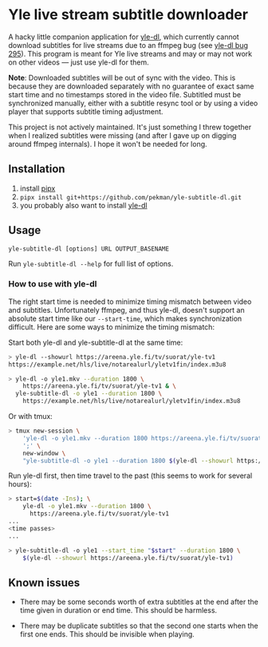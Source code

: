 Yle live stream subtitle downloader
===================================

A hacky little companion application for [yle-dl][], which currently
cannot download subtitles for live streams due to an ffmpeg bug (see
[yle-dl bug 295][bug]). This program is meant for Yle live streams and
may or may not work on other videos — just use yle-dl for them.

**Note**: Downloaded subtitles will be out of sync with the video.
This is because they are downloaded separately with no guarantee of
exact same start time and no timestamps stored in the video file.
Subtitled must be synchronized manually, either with a subtitle resync
tool or by using a video player that supports subtitle timing
adjustment.

This project is not actively maintained. It's just something I threw
together when I realized subtitles were missing (and after I gave up
on digging around ffmpeg internals). I hope it won't be needed for
long.


Installation
------------

1. install [pipx][]
2. `pipx install git+https://github.com/pekman/yle-subtitle-dl.git`
3. you probably also want to install [yle-dl][]


Usage
-----

`yle-subtitle-dl [options] URL OUTPUT_BASENAME`

Run `yle-subtitle-dl --help` for full list of options.


### How to use with yle-dl ###

The right start time is needed to minimize timing mismatch between
video and subtitles. Unfortunately ffmpeg, and thus yle-dl, doesn't
support an absolute start time like our `--start-time`, which makes
synchronization difficult. Here are some ways to minimize the timing
mismatch:

Start both yle-dl and yle-subtitle-dl at the same time:

```sh
> yle-dl --showurl https://areena.yle.fi/tv/suorat/yle-tv1
https://example.net/hls/live/notarealurl/yletv1fin/index.m3u8

> yle-dl -o yle1.mkv --duration 1800 \
    https://areena.yle.fi/tv/suorat/yle-tv1 & \
  yle-subtitle-dl -o yle1 --duration 1800 \
    https://example.net/hls/live/notarealurl/yletv1fin/index.m3u8
```

Or with tmux:

```sh
> tmux new-session \
    'yle-dl -o yle1.mkv --duration 1800 https://areena.yle.fi/tv/suorat/yle-tv1' \
    ';' \
    new-window \
    "yle-subtitle-dl -o yle1 --duration 1800 $(yle-dl --showurl https://areena.yle.fi/tv/suorat/yle-tv1)"
```

Run yle-dl first, then time travel to the past (this seems to work for
several hours):

```sh
> start=$(date -Ins); \
    yle-dl -o yle1.mkv --duration 1800 \
      https://areena.yle.fi/tv/suorat/yle-tv1
...
<time passes>
...

> yle-subtitle-dl -o yle1 --start_time "$start" --duration 1800 \
    $(yle-dl --showurl https://areena.yle.fi/tv/suorat/yle-tv1)
```


Known issues
------------

- There may be some seconds worth of extra subtitles at the end after
  the time given in duration or end time. This should be harmless.

- There may be duplicate subtitles so that the second one starts when
  the first one ends. This should be invisible when playing.


[yle-dl]: https://aajanki.github.io/yle-dl/
[bug]: https://github.com/aajanki/yle-dl/issues/295#issuecomment-1038208395
[pipx]: https://pypa.github.io/pipx/
